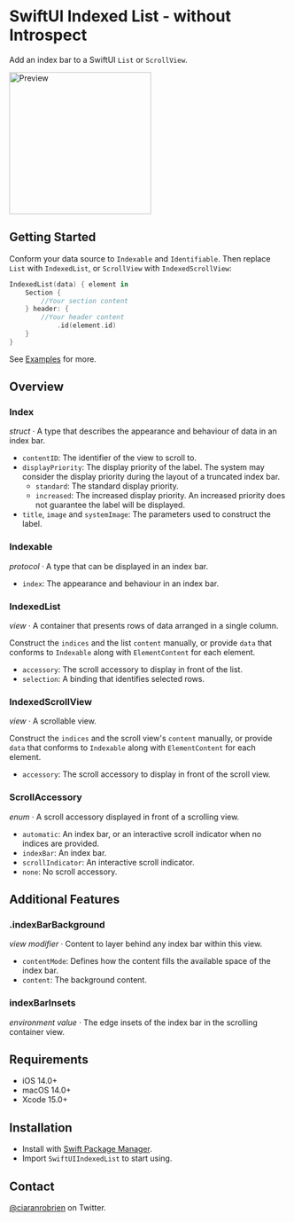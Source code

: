 # SwiftUI Indexed List - without Introspect

Add an index bar to a SwiftUI `List` or `ScrollView`.

<img src="Preview.png" width="256" max-width="90%" alt="Preview" />

## Getting Started

Conform your data source to `Indexable` and `Identifiable`. Then replace `List` with `IndexedList`, or `ScrollView` with `IndexedScrollView`:

```swift
IndexedList(data) { element in
    Section {
        //Your section content
    } header: {
        //Your header content
            .id(element.id)
    }
}
```

See [Examples](/Sources/SwiftUIIndexedList/Examples/) for more.

## Overview

### Index

*struct* · A type that describes the appearance and behaviour of data in an index bar.
* `contentID`: The identifier of the view to scroll to.
* `displayPriority`: The display priority of the label. The system may consider the display priority during the layout of a truncated index bar.
    * `standard`: The standard display priority.
    * `increased`: The increased display priority. An increased priority does not guarantee the label will be displayed.
* `title`, `image` and `systemImage`: The parameters used to construct the label.

### Indexable

*protocol* · A type that can be displayed in an index bar.
* `index`: The appearance and behaviour in an index bar.

### IndexedList

*view* · A container that presents rows of data arranged in a single column.

Construct the `indices` and the list `content` manually, or provide `data` that conforms to `Indexable` along with `ElementContent` for each element.
* `accessory`: The scroll accessory to display in front of the list.
* `selection`: A binding that identifies selected rows.

### IndexedScrollView

*view* · A scrollable view.

Construct the `indices` and the scroll view's `content` manually, or provide `data` that conforms to `Indexable` along with `ElementContent` for each element.
* `accessory`: The scroll accessory to display in front of the scroll view.

### ScrollAccessory

*enum* · A scroll accessory displayed in front of a scrolling view.
* `automatic`: An index bar, or an interactive scroll indicator when no indices are provided.
* `indexBar`: An index bar.
* `scrollIndicator`: An interactive scroll indicator.
* `none`: No scroll accessory.

## Additional Features

### .indexBarBackground

*view modifier* · Content to layer behind any index bar within this view.
* `contentMode`: Defines how the content fills the available space of the index bar.
* `content`: The background content.

### indexBarInsets

*environment value* · The edge insets of the index bar in the scrolling container view.

## Requirements

* iOS 14.0+
* macOS 14.0+
* Xcode 15.0+

## Installation

* Install with [Swift Package Manager](https://developer.apple.com/documentation/xcode/adding_package_dependencies_to_your_app).
* Import `SwiftUIIndexedList` to start using.

## Contact

[@ciaranrobrien](https://twitter.com/ciaranrobrien) on Twitter.
